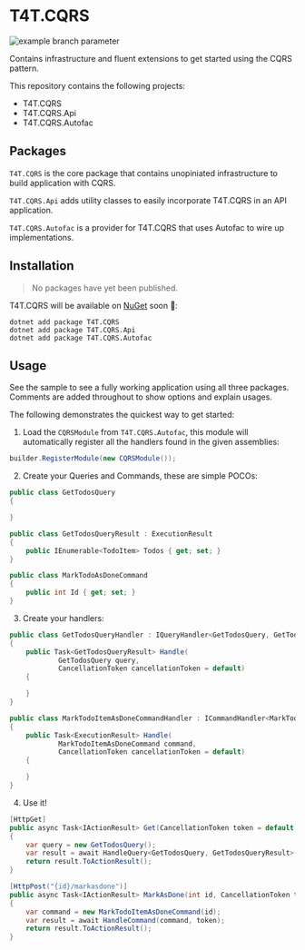 # T4T.CQRS

![example branch parameter](https://github.com/team4talent/t4t-cqrs/workflows/Github%20Actions/badge.svg?branch=main)

Contains infrastructure and fluent extensions to get started using the CQRS pattern.

This repository contains the following projects:

- T4T.CQRS
- T4T.CQRS.Api
- T4T.CQRS.Autofac

## Packages

`T4T.CQRS` is the core package that contains unopiniated infrastructure to build application with CQRS.

`T4T.CQRS.Api` adds utility classes to easily incorporate T4T.CQRS in an API application.

`T4T.CQRS.Autofac` is a provider for T4T.CQRS that uses Autofac to wire up implementations.

## Installation

> No packages have yet been published.

T4T.CQRS will be available on [NuGet](https://www.nuget.org) soon 🤞:

```shell
dotnet add package T4T.CQRS
dotnet add package T4T.CQRS.Api
dotnet add package T4T.CQRS.Autofac
```

## Usage

See the sample to see a fully working application using all three packages. Comments are added throughout to show options and explain usages.

The following demonstrates the quickest way to get started:

1. Load the `CQRSModule` from `T4T.CQRS.Autofac`, this module will automatically register all the handlers found in the given assemblies:

```csharp
builder.RegisterModule(new CQRSModule());
```

2. Create your Queries and Commands, these are simple POCOs:

```csharp
public class GetTodosQuery
{

}
```

```csharp
public class GetTodosQueryResult : ExecutionResult
{
    public IEnumerable<TodoItem> Todos { get; set; }
}
```

```csharp
public class MarkTodoAsDoneCommand
{
    public int Id { get; set; }
}
```

3. Create your handlers:

```csharp
public class GetTodosQueryHandler : IQueryHandler<GetTodosQuery, GetTodosQueryResult>
{
    public Task<GetTodosQueryResult> Handle(
            GetTodosQuery query,
            CancellationToken cancellationToken = default)
    {

    }
}
```

```csharp
public class MarkTodoItemAsDoneCommandHandler : ICommandHandler<MarkTodoItemAsDoneCommand>
{
    public Task<ExecutionResult> Handle(
            MarkTodoItemAsDoneCommand command,
            CancellationToken cancellationToken = default)
    {

    }
}
```

4. Use it!

```csharp
[HttpGet]
public async Task<IActionResult> Get(CancellationToken token = default)
{
    var query = new GetTodosQuery();
    var result = await HandleQuery<GetTodosQuery, GetTodosQueryResult>(query, token);
    return result.ToActionResult();
}
```

```csharp
[HttpPost("{id}/markasdone")]
public async Task<IActionResult> MarkAsDone(int id, CancellationToken token = default)
{
    var command = new MarkTodoItemAsDoneCommand(id);
    var result = await HandleCommand(command, token);
    return result.ToActionResult();
}
```
